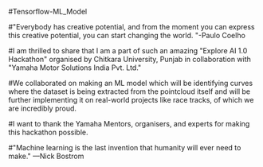#Tensorflow-ML_Model

#"Everybody has creative potential, and from the moment you can express this creative potential, you can start changing the world. "-Paulo Coelho

#I am thrilled to share that I am a part of such an amazing "Explore AI 1.0 Hackathon" organised by Chitkara University, Punjab in collaboration with "Yamaha Motor Solutions India Pvt. Ltd."

#We collaborated on making an ML model which will be identifying curves where the dataset is being extracted from the pointcloud itself and will be further implementing it on real-world projects like race tracks, of which we are incredibly proud. 

#I want to thank the Yamaha Mentors, organisers, and experts for making this hackathon possible.

#"Machine learning is the last invention that humanity will ever need to make." —Nick Bostrom 
